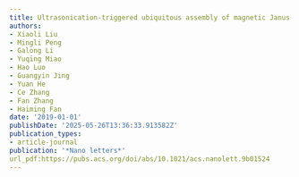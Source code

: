 ```yaml
---
title: Ultrasonication-triggered ubiquitous assembly of magnetic Janus amphiphilic nanoparticles in cancer theranostic applications
authors:
- Xiaoli Liu
- Mingli Peng
- Galong Li
- Yuqing Miao
- Hao Luo
- Guangyin Jing
- Yuan He
- Ce Zhang
- Fan Zhang
- Haiming Fan
date: '2019-01-01'
publishDate: '2025-05-26T13:36:33.913582Z'
publication_types:
- article-journal
publication: '*Nano letters*'
url_pdf:https://pubs.acs.org/doi/abs/10.1021/acs.nanolett.9b01524
---
```

